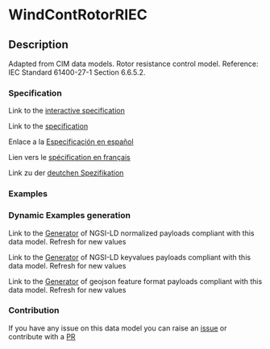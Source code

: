 # WindContRotorRIEC

## Description 

Adapted from CIM data models. Rotor resistance control model.  Reference: IEC Standard 61400-27-1 Section 6.6.5.2.
### Specification

Link to the [interactive specification](https://swagger.lab.fiware.org/?url=https://smart-data-models.github.io/dataModel.EnergyCIM/WindContRotorRIEC/swagger.yaml)

Link to the [specification](https://smart-data-models.github.io/dataModel.EnergyCIM/WindContRotorRIEC/doc/spec.md)

Enlace a la [Especificación en español](https://smart-data-models.github.io/dataModel.EnergyCIM/WindContRotorRIEC/doc/spec_ES.md)

Lien vers le [spécification en français](https://smart-data-models.github.io/dataModel.EnergyCIM/WindContRotorRIEC/doc/spec_FR.md)

Link zu der [deutchen Spezifikation](https://smart-data-models.github.io/dataModel.EnergyCIM/WindContRotorRIEC/doc/spec_DE.md)
### Examples
### Dynamic Examples generation

Link to the [Generator](https://smartdatamodels.org/extra/ngsi-ld_generator_v0.92.php?schemaUrl=https://raw.githubusercontent.com/smart-data-models/dataModel.EnergyCIM/master/WindContRotorRIEC/schema.json&email=info@smartdatamodels.org) of NGSI-LD normalized payloads compliant with this data model. Refresh for new values

Link to the [Generator](https://smartdatamodels.org/extra/ngsi-ld_generator_keyvalues_v0.92.php?schemaUrl=https://raw.githubusercontent.com/smart-data-models/dataModel.EnergyCIM/master/WindContRotorRIEC/schema.json&email=info@smartdatamodels.org) of NGSI-LD keyvalues payloads compliant with this data model. Refresh for new values

Link to the [Generator](https://smartdatamodels.org/extra/geojson_features_generator_v1.0.php?schemaUrl=https://raw.githubusercontent.com/smart-data-models/dataModel.EnergyCIM/master/WindContRotorRIEC/schema.json&email=info@smartdatamodels.org) of geojson feature format payloads compliant with this data model. Refresh for new values
### Contribution

 If you have any issue on this data model you can raise an [issue](https://github.com/smart-data-models/dataModel.EnergyCIM/issues)  or contribute with a [PR](https://github.com/smart-data-models/dataModel.EnergyCIM/pulls)